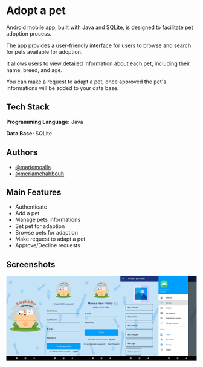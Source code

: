 
# Adopt a pet

Android mobile app, built with Java and SQLite, is designed to facilitate pet adoption process.

The app provides a user-friendly interface for users to browse and search for pets available for adoption.

It allows users to view detailed information about each pet, including their name, breed, and age.

You can make a request to adapt a pet, once approved the pet's informations will be added to your data base.


## Tech Stack

**Programming Language:** Java

**Data Base:** SQLite


## Authors

- [@mariemoalla](https://github.com/MarieMoalla)
- [@meriamchabbouh](https://github.com/Meriem17)


## Main Features

- Authenticate
- Add a pet
- Manage pets informations
- Set pet for adaption
- Browse pets for adaption
- Make request to adapt a pet
- Approve/Decline requests



## Screenshots
<div style="display: flex; justify-content: center;">
  <img src="https://github.com/MarieMoalla/Adopt-a-pet/blob/main/app/src/main/res/drawable/s1.jpg?raw=true" width="20%">
  <img src="https://github.com/MarieMoalla/Adopt-a-pet/blob/main/app/src/main/res/drawable/s2.jpg?raw=true" width="20%">
  <img src="https://github.com/MarieMoalla/Adopt-a-pet/blob/main/app/src/main/res/drawable/s3.jpg?raw=true" width="20%">
  <img src="https://github.com/MarieMoalla/Adopt-a-pet/blob/main/app/src/main/res/drawable/s4.jpg?raw=true" width="20%">
  <img src="https://github.com/MarieMoalla/Adopt-a-pet/blob/main/app/src/main/res/drawable/s5.jpg?raw=true" width="20%">
</div>
